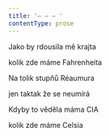 ```yaml
---
title: '– – – '
contentType: prose
---
```


Jako by rdousila mě krajta

kolik zde máme Fahrenheita

Na tolik stupňů Réaumura

jen taktak že se neumírá

Kdyby to věděla máma CIA

kolik zde máme Celsia

